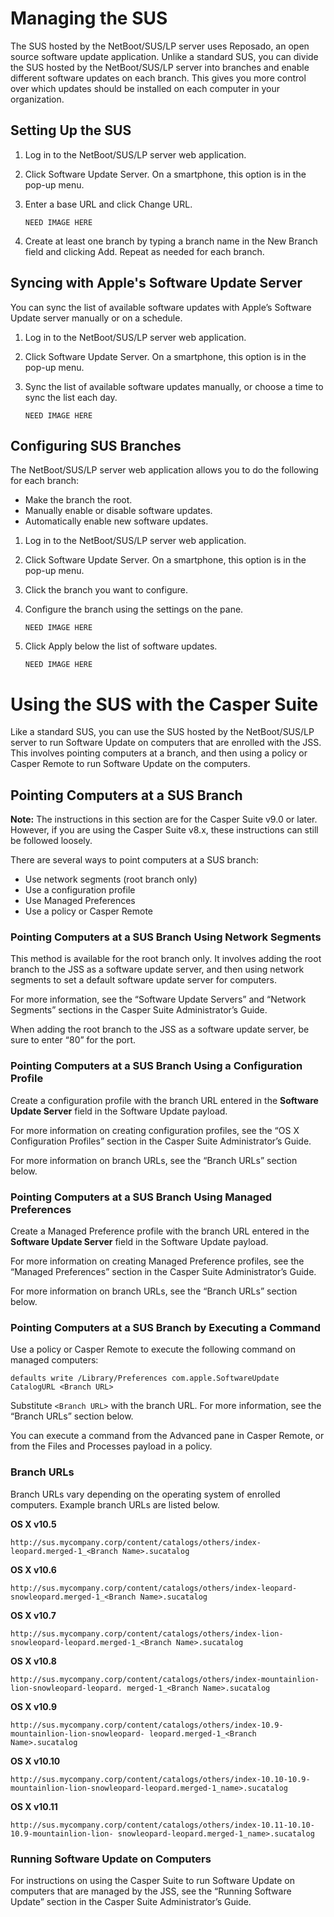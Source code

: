 # Managing the SUS
The SUS hosted by the NetBoot/SUS/LP server uses Reposado, an open source software update application.Unlike a standard SUS, you can divide the SUS hosted by the NetBoot/SUS/LP server into branches and enable different software updates on each branch. This gives you more control over which updates should be installed on each computer in your organization.

## Setting Up the SUS1. Log in to the NetBoot/SUS/LP server web application.2. Click Software Update Server.On a smartphone, this option is in the pop-up menu.3. Enter a base URL and click Change URL.

	```
	NEED IMAGE HERE

	```

4. Create at least one branch by typing a branch name in the New Branch field and clicking Add. Repeat as needed for each branch.

## Syncing with Apple's Software Update Server
You can sync the list of available software updates with Apple’s Software Update server manually or on a schedule.
1. Log in to the NetBoot/SUS/LP server web application.2. Click Software Update Server. On a smartphone, this option is in the pop-up menu.

3. Sync the list of available software updates manually, or choose a time to sync the list each day.

	```
	NEED IMAGE HERE

	```
	
## Configuring SUS Branches
The NetBoot/SUS/LP server web application allows you to do the following for each branch:
* Make the branch the root.* Manually enable or disable software updates. 
* Automatically enable new software updates.
1. Log in to the NetBoot/SUS/LP server web application.2. Click Software Update Server.On a smartphone, this option is in the pop-up menu.3. Click the branch you want to configure.4. Configure the branch using the settings on the pane.

	```
	NEED IMAGE HERE

	```    
5. Click Apply below the list of software updates.

 	```
	NEED IMAGE HERE

	```
	
# Using the SUS with the Casper Suite
Like a standard SUS, you can use the SUS hosted by the NetBoot/SUS/LP server to run Software Update on computers that are enrolled with the JSS. This involves pointing computers at a branch, and then using a policy or Casper Remote to run Software Update on the computers.
## Pointing Computers at a SUS Branch**Note:** The instructions in this section are for the Casper Suite v9.0 or later. However, if you are using the Casper Suite v8.x, these instructions can still be followed loosely.
There are several ways to point computers at a SUS branch:
* Use network segments (root branch only) 
* Use a configuration profile* Use Managed Preferences* Use a policy or Casper Remote
### Pointing Computers at a SUS Branch Using Network Segments
This method is available for the root branch only. It involves adding the root branch to the JSS as a software update server, and then using network segments to set a default software update server for computers.
For more information, see the “Software Update Servers” and “Network Segments” sections in the Casper Suite Administrator’s Guide.
When adding the root branch to the JSS as a software update server, be sure to enter “80” for the port.    
### Pointing Computers at a SUS Branch Using a Configuration Profile
Create a configuration profile with the branch URL entered in the **Software Update Server** field in the Software Update payload.
For more information on creating configuration profiles, see the “OS X Configuration Profiles” section in the Casper Suite Administrator’s Guide.
For more information on branch URLs, see the “Branch URLs” section below.
### Pointing Computers at a SUS Branch Using Managed Preferences
Create a Managed Preference profile with the branch URL entered in the **Software Update Server** field in the Software Update payload.
For more information on creating Managed Preference profiles, see the “Managed Preferences” section in the Casper Suite Administrator’s Guide.
For more information on branch URLs, see the “Branch URLs” section below.
### Pointing Computers at a SUS Branch by Executing a Command
Use a policy or Casper Remote to execute the following command on managed computers:
	
	defaults write /Library/Preferences com.apple.SoftwareUpdate CatalogURL <Branch URL>
Substitute `<Branch URL>` with the branch URL. For more information, see the “Branch URLs” section below.
You can execute a command from the Advanced pane in Casper Remote, or from the Files and Processes payload in a policy.
### Branch URLsBranch URLs vary depending on the operating system of enrolled computers. Example branch URLs are listed below.
**OS X v10.5**

	http://sus.mycompany.corp/content/catalogs/others/index-leopard.merged-1_<Branch Name>.sucatalog
		**OS X v10.6**

	http://sus.mycompany.corp/content/catalogs/others/index-leopard-snowleopard.merged-1_<Branch Name>.sucatalog
**OS X v10.7**

	http://sus.mycompany.corp/content/catalogs/others/index-lion-snowleopard-leopard.merged-1_<Branch Name>.sucatalog   
**OS X v10.8**

	http://sus.mycompany.corp/content/catalogs/others/index-mountainlion-lion-snowleopard-leopard. merged-1_<Branch Name>.sucatalog
	**OS X v10.9**

	http://sus.mycompany.corp/content/catalogs/others/index-10.9-mountainlion-lion-snowleopard- leopard.merged-1_<Branch Name>.sucatalog
	**OS X v10.10**

	http://sus.mycompany.corp/content/catalogs/others/index-10.10-10.9-mountainlion-lion-snowleopard-leopard.merged-1_name>.sucatalog
	**OS X v10.11**

	http://sus.mycompany.corp/content/catalogs/others/index-10.11-10.10-10.9-mountainlion-lion- snowleopard-leopard.merged-1_name>.sucatalog
	### Running Software Update on Computers
For instructions on using the Casper Suite to run Software Update on computers that are managed by the JSS, see the “Running Software Update” section in the Casper Suite Administrator’s Guide. 	
 